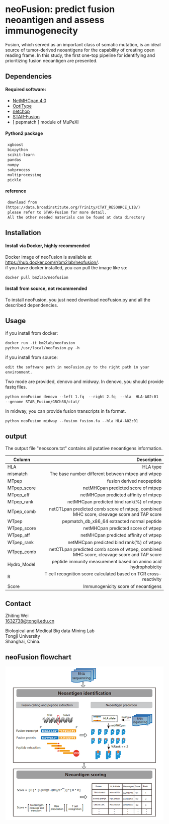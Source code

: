 # neoFusion: predict fusion neoantigen and assess immunogenecity  
  
Fusion, which served as an important class of somatic mutation, is an ideal source of tumor-derived neoantigens for the capability of creating open reading frame. In this study, the first one-top pipeline for identifying and prioritizing fusion neoantigen are presented.            
     
## Dependencies   

#### Required software:  
* [NetMHCpan 4.0](http://www.cbs.dtu.dk/cgi-bin/nph-sw_request?netMHCpan)
* [OptiType](https://github.com/FRED-2/OptiType)
* [netchop](http://www.cbs.dtu.dk/cgi-bin/nph-sw_request?netchop)
* [STAR-Fusion](https://github.com/STAR-Fusion/STAR-Fusion)
* [ pepmatch ]  module of MuPeXI


#### Python2 package     
     xgboost
     biopython
     scikit-learn
     pandas
     numpy
     subprocess
     multiprocessing
     pickle   

#### reference  
     download from (https://data.broadinstitute.org/Trinity/CTAT_RESOURCE_LIB/)    
     please refer to STAR-Fusion for more detail.    
     All the other needed materials can be found at data directory   

## Installation   
#### Install via Docker, highly recommended   
Docker image of neoFusion is available at https://hub.docker.com/r/bm2lab/neofusion/.   
if you have docker installed, you can pull the image like so:   
    
    docker pull bm2lab/neofusion

#### Install from source, not recommended   
To install  neoFusion, you just need download neoFusion.py and all the described dependencies.


## Usage    
if you install from docker:
    
    docker run -it bm2lab/neofusion
    python /usr/local/neoFusion.py -h   

if you install from source:    

    edit the software path in neoFusion.py to the right path in your environment.  

Two mode are provided, denovo and midway. In denovo, you should provide fastq files.    
  
    python neoFusion denovo --left 1.fq  --right 2.fq  --hla  HLA-A02:01  --genome STAR_Fusion/GRCh38/ctat/

In midway, you can provide fusion transcripts in fa format.    
    
    python neoFusion midway --fusion fusion.fa --hla HLA-A02:01     

## output 
The output file "neoscore.txt" contains all putative neoantigens information.

| Column | Description |
| - | -: |
| HLA | HLA type |
| mismatch | The base number different between mtpep and wtpep |
| MTpep | fusion derived neopeptide |
| MTpep_score | netMHCpan predicted score of mtpep |
| MTpep_aff | netMHCpan predicted affinity of mtpep |
| MTpep_rank | netMHCpan predicted bind rank(%) of mtpep |
| MTpep_comb | netCTLpan predicted comb score of mtpep, combined MHC score, cleavage score and TAP score |
| WTpep | pepmatch_db_x86_64 extracted normal peptide |
| WTpep_score |  netMHCpan predicted score of wtpep |
| WTpep_aff | netMHCpan predicted affinity of wtpep |
| WTpep_rank | netMHCpan predicted bind rank(%) of wtpep |
| WTpep_comb | netCTLpan predicted comb score of wtpep, combined MHC score, cleavage score and TAP score |
| Hydro_Model | peptide immunity measurement based on amino acid hydrophobicity |
| R | T cell recognition score calculated based on TCR cross-reactivity |
| Score | Immunogenicity score of neoantigens |

## Contact   

Zhiting Wei   
1632738@tongji.edu.cn

Biological and Medical Big data Mining Lab    
Tongji University    
Shanghai, China.

## neoFusion flowchart
![](workflow.png)


